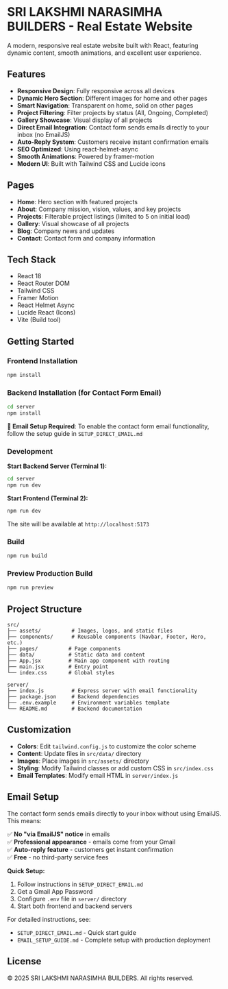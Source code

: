 # SRI LAKSHMI NARASIMHA BUILDERS - Real Estate Website

A modern, responsive real estate website built with React, featuring dynamic content, smooth animations, and excellent user experience.

## Features

- **Responsive Design**: Fully responsive across all devices
- **Dynamic Hero Section**: Different images for home and other pages
- **Smart Navigation**: Transparent on home, solid on other pages
- **Project Filtering**: Filter projects by status (All, Ongoing, Completed)
- **Gallery Showcase**: Visual display of all projects
- **Direct Email Integration**: Contact form sends emails directly to your inbox (no EmailJS)
- **Auto-Reply System**: Customers receive instant confirmation emails
- **SEO Optimized**: Using react-helmet-async
- **Smooth Animations**: Powered by framer-motion
- **Modern UI**: Built with Tailwind CSS and Lucide icons

## Pages

- **Home**: Hero section with featured projects
- **About**: Company mission, vision, values, and key projects
- **Projects**: Filterable project listings (limited to 5 on initial load)
- **Gallery**: Visual showcase of all projects
- **Blog**: Company news and updates
- **Contact**: Contact form and company information

## Tech Stack

- React 18
- React Router DOM
- Tailwind CSS
- Framer Motion
- React Helmet Async
- Lucide React (Icons)
- Vite (Build tool)

## Getting Started

### Frontend Installation

```bash
npm install
```

### Backend Installation (for Contact Form Email)

```bash
cd server
npm install
```

**📧 Email Setup Required**: To enable the contact form email functionality, follow the setup guide in `SETUP_DIRECT_EMAIL.md`

### Development

**Start Backend Server (Terminal 1):**
```bash
cd server
npm run dev
```

**Start Frontend (Terminal 2):**
```bash
npm run dev
```

The site will be available at `http://localhost:5173`

### Build

```bash
npm run build
```

### Preview Production Build

```bash
npm run preview
```

## Project Structure

```
src/
├── assets/          # Images, logos, and static files
├── components/      # Reusable components (Navbar, Footer, Hero, etc.)
├── pages/          # Page components
├── data/           # Static data and content
├── App.jsx         # Main app component with routing
├── main.jsx        # Entry point
└── index.css       # Global styles

server/
├── index.js         # Express server with email functionality
├── package.json     # Backend dependencies
├── .env.example     # Environment variables template
└── README.md        # Backend documentation
```

## Customization

- **Colors**: Edit `tailwind.config.js` to customize the color scheme
- **Content**: Update files in `src/data/` directory
- **Images**: Place images in `src/assets/` directory
- **Styling**: Modify Tailwind classes or add custom CSS in `src/index.css`
- **Email Templates**: Modify email HTML in `server/index.js`

## Email Setup

The contact form sends emails directly to your inbox without using EmailJS. This means:

✅ **No "via EmailJS" notice** in emails  
✅ **Professional appearance** - emails come from your Gmail  
✅ **Auto-reply feature** - customers get instant confirmation  
✅ **Free** - no third-party service fees  

**Quick Setup:**
1. Follow instructions in `SETUP_DIRECT_EMAIL.md`
2. Get a Gmail App Password
3. Configure `.env` file in `server/` directory
4. Start both frontend and backend servers

For detailed instructions, see:
- `SETUP_DIRECT_EMAIL.md` - Quick start guide
- `EMAIL_SETUP_GUIDE.md` - Complete setup with production deployment

## License

© 2025 SRI LAKSHMI NARASIMHA BUILDERS. All rights reserved.
